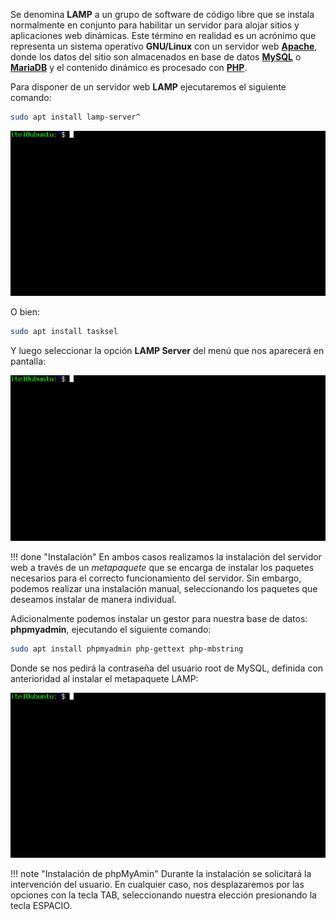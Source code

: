 Se denomina **LAMP** a un grupo de software de código libre que se instala normalmente en conjunto para habilitar un servidor para alojar sitios y aplicaciones web dinámicas. Este término en realidad es un acrónimo que representa un sistema operativo **GNU/Linux** con un servidor web **[Apache](https://httpd.apache.org/)**, donde los datos del sitio son almacenados en base de datos **[MySQL](https://www.mysql.com/)** o **[MariaDB](https://mariadb.org/)** y el contenido dinámico es procesado con **[PHP](https://secure.php.net/)**.


Para disponer de un servidor web **LAMP** ejecutaremos el siguiente comando:

```bash
sudo apt install lamp-server^
```
![LAMP Server](lamp/lampServer.gif)

O bien: 

```bash
sudo apt install tasksel
```

Y luego seleccionar la opción **LAMP Server** del menú que nos aparecerá en pantalla:

![LAMPTasksel](lamp/lampTasksel.gif)

!!! done "Instalación"
	En ambos casos realizamos la instalación del servidor web a través de 	  un _metapaquete_ que se encarga de instalar los paquetes necesarios 	  para el correcto funcionamiento del servidor. Sin embargo, podemos realizar una instalación manual, seleccionando los paquetes que deseamos instalar de manera individual. 

Adicionalmente podemos instalar un gestor para nuestra base de datos: **phpmyadmin**, ejecutando el siguiente comando: 

```bash
sudo apt install phpmyadmin php-gettext php-mbstring
```
Donde se nos pedirá la contraseña del usuario root de MySQL, definida con anterioridad al instalar el metapaquete LAMP: 

![PhpMyAdmin](lamp/lampPhpMyAdmin.gif)

!!! note "Instalación de phpMyAmin"
	Durante la instalación se solicitará la intervención del usuario. En cualquier caso, nos desplazaremos por las opciones con la tecla TAB, seleccionando nuestra elección presionando la tecla ESPACIO. 


